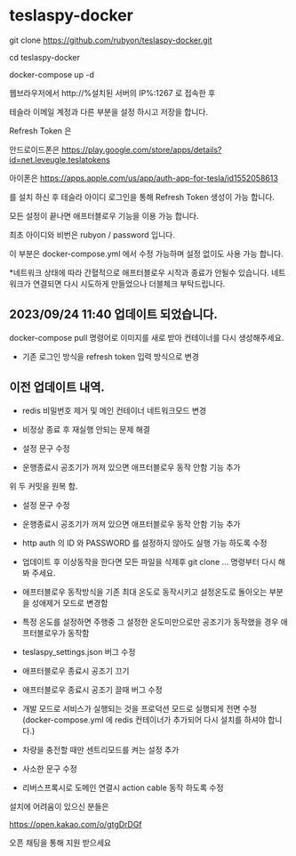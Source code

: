 # teslaspy-docker

git clone https://github.com/rubyon/teslaspy-docker.git

cd teslaspy-docker

docker-compose up -d

웹브라우저에서 http://%설치된 서버의 IP%:1267 로 접속한 후

테슬라 이메일 계정과 다른 부분을 설정 하시고 저장을 합니다.

Refresh Token 은

안드로이드폰은 https://play.google.com/store/apps/details?id=net.leveugle.teslatokens

아이폰은 https://apps.apple.com/us/app/auth-app-for-tesla/id1552058613

를 설치 하신 후 테슬라 아이디 로그인을 통해 Refresh Token 생성이 가능 합니다.

모든 설정이 끝나면 애프터블로우 기능을 이용 가능 합니다.

최초 아이디와 비번은 rubyon / password 입니다.

이 부분은 docker-compose.yml 에서 수정 가능하며 설정 없이도 사용 가능 합니다.

*네트워크 상태에 따라 간혈적으로 애프터블로우 시작과 종료가 안될수 있습니다.
네트워크가 연결되면 다시 시도하게 만들었으나 더블체크 부탁드립니다.


## 2023/09/24 11:40 업데이트 되었습니다.

docker-compose pull 명령어로 이미지를 새로 받아 컨테이너를 다시 생성해주세요.

- 기존 로그인 방식을 refresh token 입력 방식으로 변경

## 이전 업데이트 내역.

- redis 비밀번호 제거 및 메인 컨테이너 네트워크모드 변경

- 비정상 종료 후 재실행 안되는 문제 해결

- 설정 문구 수정

- 운행종료시 공조기가 꺼져 있으면 애프터블로우 동작 안함 기능 추가

위 두 커밋을 원복 함.

- 설정 문구 수정

- 운행종료시 공조기가 꺼져 있으면 애프터블로우 동작 안함 기능 추가

- http auth 의 ID 와 PASSWORD 를 설정하지 않아도 실행 가능 하도록 수정

* 업데이트 후 이상동작을 한다면 모든 파일을 삭제후 git clone ... 명령부터 다시 해봐 주세요.

- 애프터블로우 동작방식을 기존 최대 온도로 동작시키고 설정온도로 돌아오는 부분을 성애제거 모드로 변경함

- 특정 온도를 설정하면 주행중 그 설정한 온도미만으로만 공조기가 동작했을 경우 애프터블로우가 동작함

- teslaspy_settings.json 버그 수정

- 애프터블로우 종료시 공조기 끄기

- 애프터블로우 종료시 공조기 끌때 버그 수정

- 개발 모드로 서비스가 실행되는 것을 프로덕션 모드로 실행되게 전면 수정 (docker-compose.yml 에 redis 컨테이너가 추가되어 다시 설치를 하셔야 합니다.)

- 차량을 충전할 때만 센트리모드를 켜는 설정 추가

- 사소한 문구 수정

- 리버스프록시로 도메인 연결시 action cable 동작 하도록 수정

설치에 어려움이 있으신 분들은

https://open.kakao.com/o/gtgDrDGf

오픈 채팅을 통해 지원 받으세요
